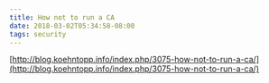 ```yaml
---
title: How not to run a CA
date: 2018-03-02T05:34:58-08:00
tags: security
---
```

[http://blog.koehntopp.info/index.php/3075-how-not-to-run-a-ca/](http://blog.koehntopp.info/index.php/3075-how-not-to-run-a-ca/)
